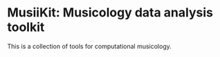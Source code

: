 # MusiiKit: Musicology data analysis toolkit

This is a collection of tools for computational musicology.